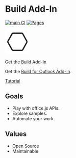 # Build Add-In

[![main CI](https://github.com/wandyezj/build-add-in/actions/workflows/main.yml/badge.svg?branch=main)](https://github.com/wandyezj/build-add-in/actions/workflows/main.yml)
[![Pages](https://github.com/wandyezj/build-add-in/actions/workflows/pages.yml/badge.svg?branch=main)](https://github.com/wandyezj/build-add-in/actions/workflows/pages.yml)

![Logo](./assets/icon-80.png)

Get the [Build Add-In](https://appsource.microsoft.com/en-us/product/office/WA200006798).

Get the [Build for Outlook Add-In](https://appsource.microsoft.com/en-us/product/office/WA200006932).

[Tutorial](https://github.com/wandyezj/build-add-in/blob/main/docs/tutorial.md)

## Goals

- Play with office.js APIs.
- Explore samples.
- Automate your work.

## Values

- Open Source
- Maintainable
